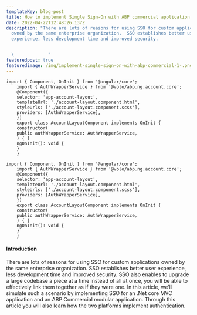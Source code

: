 ```yaml
---
templateKey: blog-post
title: How to implement Single Sign-On with ABP commercial application
date: 2022-04-22T12:48:26.137Z
description: "There are lots of reasons for using SSO for custom applications
  owned by the same enterprise organization.  SSO establishes better user
  experience, less development time and improved security.


  \             "
featuredpost: true
featuredimage: /img/implement-single-sign-on-with-abp-commercial-1-.png
---
```



```
import { Component, OnInit } from '@angular/core';
    import { AuthWrapperService } from '@volo/abp.ng.account.core';
    @Component({
    selector: 'app-account-layout',
    templateUrl: './account-layout.component.html',
    styleUrls: ['./account-layout.component.scss'],
    providers: [AuthWrapperService],
    })
    export class AccountLayoutComponent implements OnInit {
    constructor(
    public authWrapperService: AuthWrapperService,
    ) { }
    ngOnInit(): void {
    }
    }
```

```
import { Component, OnInit } from '@angular/core';
    import { AuthWrapperService } from '@volo/abp.ng.account.core';
    @Component({
    selector: 'app-account-layout',
    templateUrl: './account-layout.component.html',
    styleUrls: ['./account-layout.component.scss'],
    providers: [AuthWrapperService],
    })
    export class AccountLayoutComponent implements OnInit {
    constructor(
    public authWrapperService: AuthWrapperService,
    ) { }
    ngOnInit(): void {
    }
    }
```

#### Introduction

There are lots of reasons for using SSO for custom applications owned by the same enterprise organization. SSO establishes better user experience, less development time and improved security. SSO also enables to upgrade a large codebase a piece at a time instead of all at once, you will be able to effectively link them together as if they were one. In this article, we’ll simulate such a scenario by implementing SSO for an .Net core MVC application and an ABP Commercial modular application. Through this article you will also learn how the two platforms implement authentication.